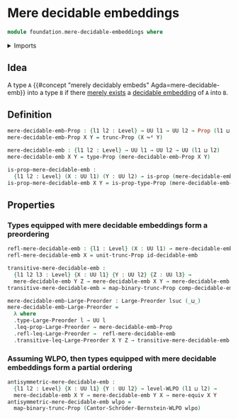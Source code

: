 # Mere decidable embeddings

```agda
module foundation.mere-decidable-embeddings where
```

<details><summary>Imports</summary>

```agda
open import foundation.cantor-schroder-bernstein-decidable-embeddings
open import foundation.decidable-embeddings
open import foundation.functoriality-propositional-truncation
open import foundation.mere-equivalences
open import foundation.propositional-truncations
open import foundation.universe-levels
open import foundation.weak-limited-principle-of-omniscience

open import foundation-core.propositions

open import order-theory.large-preorders
```

</details>

## Idea

A type `A` {{#concept "merely decidably embeds" Agda=mere-decidable-emb}} into a
type `B` if there [merely exists](foundation.propositional-truncations.md) a
[decidable embedding](foundation.decidable-embeddings.md) of `A` into `B`.

## Definition

```agda
mere-decidable-emb-Prop : {l1 l2 : Level} → UU l1 → UU l2 → Prop (l1 ⊔ l2)
mere-decidable-emb-Prop X Y = trunc-Prop (X ↪ᵈ Y)

mere-decidable-emb : {l1 l2 : Level} → UU l1 → UU l2 → UU (l1 ⊔ l2)
mere-decidable-emb X Y = type-Prop (mere-decidable-emb-Prop X Y)

is-prop-mere-decidable-emb :
  {l1 l2 : Level} (X : UU l1) (Y : UU l2) → is-prop (mere-decidable-emb X Y)
is-prop-mere-decidable-emb X Y = is-prop-type-Prop (mere-decidable-emb-Prop X Y)
```

## Properties

### Types equipped with mere decidable embeddings form a preordering

```agda
refl-mere-decidable-emb : {l1 : Level} (X : UU l1) → mere-decidable-emb X X
refl-mere-decidable-emb X = unit-trunc-Prop id-decidable-emb

transitive-mere-decidable-emb :
  {l1 l2 l3 : Level} {X : UU l1} {Y : UU l2} {Z : UU l3} →
  mere-decidable-emb Y Z → mere-decidable-emb X Y → mere-decidable-emb X Z
transitive-mere-decidable-emb = map-binary-trunc-Prop comp-decidable-emb

mere-decidable-emb-Large-Preorder : Large-Preorder lsuc (_⊔_)
mere-decidable-emb-Large-Preorder =
  λ where
  .type-Large-Preorder l → UU l
  .leq-prop-Large-Preorder → mere-decidable-emb-Prop
  .refl-leq-Large-Preorder →  refl-mere-decidable-emb
  .transitive-leq-Large-Preorder X Y Z → transitive-mere-decidable-emb
```

### Assuming WLPO, then types equipped with mere decidable embeddings form a partial ordering

```agda
antisymmetric-mere-decidable-emb :
  {l1 l2 : Level} {X : UU l1} {Y : UU l2} → level-WLPO (l1 ⊔ l2) →
  mere-decidable-emb X Y → mere-decidable-emb Y X → mere-equiv X Y
antisymmetric-mere-decidable-emb wlpo =
  map-binary-trunc-Prop (Cantor-Schröder-Bernstein-WLPO wlpo)
```
